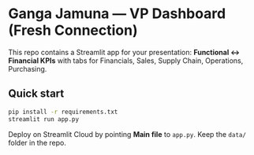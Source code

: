 
# Ganga Jamuna — VP Dashboard (Fresh Connection)

This repo contains a Streamlit app for your presentation: **Functional ↔ Financial KPIs** with tabs for Financials, Sales, Supply Chain, Operations, Purchasing.

## Quick start
```bash
pip install -r requirements.txt
streamlit run app.py
```
Deploy on Streamlit Cloud by pointing **Main file** to `app.py`. Keep the `data/` folder in the repo.
